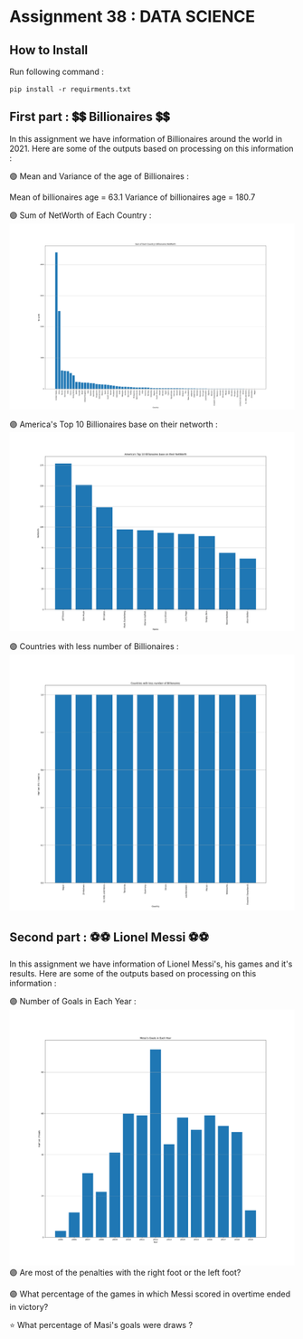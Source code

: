 # Assignment 38 : DATA SCIENCE

## How to Install
Run following command :
```
pip install -r requirments.txt
```

## First part : 💲💲 Billionaires 💲💲
In this assignment we have information of Billionaires around the world in 2021. Here are some of the outputs based on processing on this information :

🟣 Mean and Variance of the age  of Billionaires :

Mean of billionaires age =  63.1
Variance of billionaires age =  180.7

🟣 Sum of NetWorth of Each Country :
![alt text](<outputs/output1 networth sum.png>)

🟣 America's Top 10 Billionaires base on their networth :
![alt text](<outputs/output1 USA top 10.png>)

🟣 Countries with less number of Billionaires :
![alt text](<outputs/output1 country with less number of billionaires.png>)

## Second part : ⚽⚽ Lionel Messi ⚽⚽
In this assignment we have information of Lionel Messi's, his games and it's results. Here are some of the outputs based on processing on this 
information :

🟣 Number of Goals in Each Year :
![alt text](<outputs/output2 goals in each year.png>)
🟣 Are most of the penalties with the right foot or the left foot?

🟣 What percentage of the games in which Messi scored in overtime ended in victory?

⭐ What percentage of Masi's goals were draws ?
